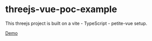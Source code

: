 # threejs-vue-poc-example
This threejs project is built on a vite - TypeScript - petite-vue setup. 

[Demo](https://threejs-vue-test.surge.sh)
